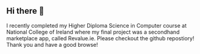 ## Hi there 👋
I recently completed my Higher Diploma Science in Computer course at National College of Ireland where my final project was a secondhand marketplace app, called Revalue.ie.  Please checkout the github repostiory!  Thank you and have a good browse!
<!--
**achan24/achan24** is a ✨ _special_ ✨ repository because its `README.md` (this file) appears on your GitHub profile.

Here are some ideas to get you started:

- 🔭 I’m currently working on ...
- 🌱 I’m currently learning ...
- 👯 I’m looking to collaborate on ...
- 🤔 I’m looking for help with ...
- 💬 Ask me about ...
- 📫 How to reach me: ...
- 😄 Pronouns: ...
- ⚡ Fun fact: ...
-->
